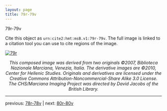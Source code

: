 ```yaml
---
layout: page
title: 79r-79v
---
```


79r-79v

Cite this object as `urn:cite2:hmt:msB.v1:79r-79v`. The full image is linked to a citation tool you can use to cite regions of the image.

[![79r](http://www.homermultitext.org/iipsrv?IIIF=/project/homer/pyramidal/deepzoom/hmt/vbbifolio/v1/vb_78v_79r.tif/full/800,/0/default.jpg)](http://www.homermultitext.org/ict2/?urn=urn:cite2:hmt:vbbifolio.v1:vb_78v_79r) 

<p style="text-align: center; font-style: italic;">This composed image was derived from two originals ©2007, Biblioteca Nazionale Marciana, Venezia, Italia. The derivative images are ©2010, Center for Hellenic Studies. Originals and derivatives are licensed under the Creative Commons Attribution-Noncommercial-Share Alike 3.0 License. The CHS/Marciana Imaging Project was directed by David Jacobs of the British Library.</p>

---

previous: [78r-78v](../78r-78v/) | next: [80r-80v](../80r-80v/)